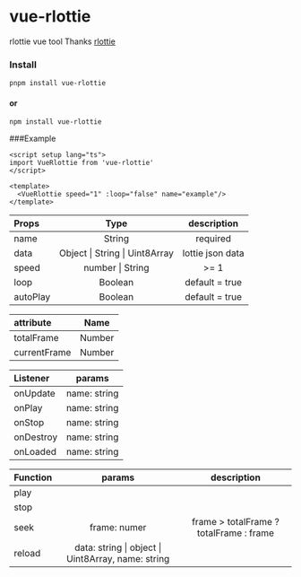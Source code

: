 # vue-rlottie
rlottie vue tool
Thanks [rlottie](https://github.com/Samsung/rlottie)

### Install
```
pnpm install vue-rlottie
```
#### or
```
npm install vue-rlottie
```


###Example
```
<script setup lang="ts">
import VueRlottie from 'vue-rlottie'
</script>

<template>
  <VueRlottie speed="1" :loop="false" name="example"/>
</template>
```

| **Props** | **Type** | **description** |
|:--|:-:|:-:|
| name | String | required |
| data | Object \| String \| Uint8Array | lottie json data
| speed | number \| String | >= 1 |
| loop | Boolean | default = true |
| autoPlay | Boolean | default = true |

| **attribute** | **Name** |
|:--|:-:|
| totalFrame | Number |
| currentFrame | Number |

| **Listener** | **params** |
|:--|:-:|
| onUpdate | name: string |
| onPlay | name: string |
| onStop | name: string |
| onDestroy | name: string |
| onLoaded | name: string |

| **Function** | **params** | **description** |
|:--|:-:|:-:|
| play | |
| stop | |
| seek | frame: numer | frame > totalFrame ? totalFrame : frame |
| reload | data: string \| object \| Uint8Array, name: string |